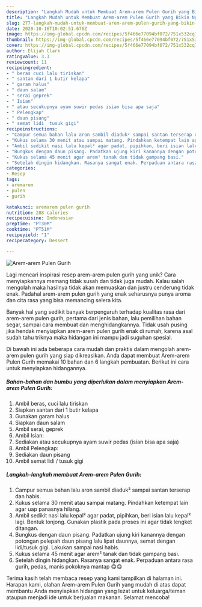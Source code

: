 ```yaml
---
description: "Langkah Mudah untuk Membuat Arem-arem Pulen Gurih yang Bikin Ngiler"
title: "Langkah Mudah untuk Membuat Arem-arem Pulen Gurih yang Bikin Ngiler"
slug: 277-langkah-mudah-untuk-membuat-arem-arem-pulen-gurih-yang-bikin-ngiler
date: 2020-10-16T10:02:51.676Z
image: https://img-global.cpcdn.com/recipes/5f466e77094bf072/751x532cq70/arem-arem-pulen-gurih-foto-resep-utama.jpg
thumbnail: https://img-global.cpcdn.com/recipes/5f466e77094bf072/751x532cq70/arem-arem-pulen-gurih-foto-resep-utama.jpg
cover: https://img-global.cpcdn.com/recipes/5f466e77094bf072/751x532cq70/arem-arem-pulen-gurih-foto-resep-utama.jpg
author: Elijah Clark
ratingvalue: 3.3
reviewcount: 11
recipeingredient:
- " beras cuci lalu tiriskan"
- " santan dari 1 butir kelapa"
- " garam halus"
- " daun salam"
- " serai geprek"
- " Isian"
- " atau secukupnya ayam suwir pedas isian bisa apa saja"
- " Pelengkap"
- " daun pisang"
- " semat lidi  tusuk gigi"
recipeinstructions:
- "Campur semua bahan lalu aron sambil diaduk² sampai santan terserap dan habis."
- "Kukus selama 30 menit atau sampai matang. Pindahkan ketempat lain agar uap panasnya hilang."
- "Ambil sedikit nasi lalu kepal² agar padat, pipihkan, beri isian lalu kepal² lagi. Bentuk lonjong. Gunakan plastik pada proses ini agar tidak lengket ditangan."
- "Bungkus dengan daun pisang. Padatkan ujung kiri kanannya dengan potongan pelepah daun pisang lalu lipat daunnya, semat dengan lidi/tusuk gigi. Lakukan sampai nasi habis."
- "Kukus selama 45 menit agar arem² tanak dan tidak gampang basi."
- "Setelah dingin hidangkan. Rasanya sangat enak. Perpaduan antara rasa gurih, pedas, manis pokoknya mantap 😋😋"
categories:
- Resep
tags:
- aremarem
- pulen
- gurih

katakunci: aremarem pulen gurih 
nutrition: 288 calories
recipecuisine: Indonesian
preptime: "PT30M"
cooktime: "PT51M"
recipeyield: "1"
recipecategory: Dessert

---
```



![Arem-arem Pulen Gurih](https://img-global.cpcdn.com/recipes/5f466e77094bf072/751x532cq70/arem-arem-pulen-gurih-foto-resep-utama.jpg)

Lagi mencari inspirasi resep arem-arem pulen gurih yang unik? Cara menyiapkannya memang tidak susah dan tidak juga mudah. Kalau salah mengolah maka hasilnya tidak akan memuaskan dan justru cenderung tidak enak. Padahal arem-arem pulen gurih yang enak seharusnya punya aroma dan cita rasa yang bisa memancing selera kita.

Banyak hal yang sedikit banyak berpengaruh terhadap kualitas rasa dari arem-arem pulen gurih, pertama dari jenis bahan, lalu pemilihan bahan segar, sampai cara membuat dan menghidangkannya. Tidak usah pusing jika hendak menyiapkan arem-arem pulen gurih enak di rumah, karena asal sudah tahu triknya maka hidangan ini mampu jadi suguhan spesial.




Di bawah ini ada beberapa cara mudah dan praktis dalam mengolah arem-arem pulen gurih yang siap dikreasikan. Anda dapat membuat Arem-arem Pulen Gurih memakai 10 bahan dan 6 langkah pembuatan. Berikut ini cara untuk menyiapkan hidangannya.

<!--inarticleads1-->

##### Bahan-bahan dan bumbu yang diperlukan dalam menyiapkan Arem-arem Pulen Gurih:

1. Ambil  beras, cuci lalu tiriskan
1. Siapkan  santan dari 1 butir kelapa
1. Gunakan  garam halus
1. Siapkan  daun salam
1. Ambil  serai, geprek
1. Ambil  Isian:
1. Sediakan  atau secukupnya ayam suwir pedas (isian bisa apa saja)
1. Ambil  Pelengkap:
1. Sediakan  daun pisang
1. Ambil  semat lidi / tusuk gigi




<!--inarticleads2-->

##### Langkah-langkah membuat Arem-arem Pulen Gurih:

1. Campur semua bahan lalu aron sambil diaduk² sampai santan terserap dan habis.
1. Kukus selama 30 menit atau sampai matang. Pindahkan ketempat lain agar uap panasnya hilang.
1. Ambil sedikit nasi lalu kepal² agar padat, pipihkan, beri isian lalu kepal² lagi. Bentuk lonjong. Gunakan plastik pada proses ini agar tidak lengket ditangan.
1. Bungkus dengan daun pisang. Padatkan ujung kiri kanannya dengan potongan pelepah daun pisang lalu lipat daunnya, semat dengan lidi/tusuk gigi. Lakukan sampai nasi habis.
1. Kukus selama 45 menit agar arem² tanak dan tidak gampang basi.
1. Setelah dingin hidangkan. Rasanya sangat enak. Perpaduan antara rasa gurih, pedas, manis pokoknya mantap 😋😋




Terima kasih telah membaca resep yang kami tampilkan di halaman ini. Harapan kami, olahan Arem-arem Pulen Gurih yang mudah di atas dapat membantu Anda menyiapkan hidangan yang lezat untuk keluarga/teman ataupun menjadi ide untuk berjualan makanan. Selamat mencoba!

